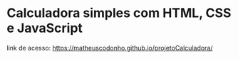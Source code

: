 # Calculadora simples com HTML, CSS e JavaScript
link de acesso: https://matheuscodonho.github.io/projetoCalculadora/
